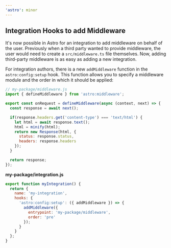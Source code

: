 ```yaml
---
'astro': minor
---
```


## Integration Hooks to add Middleware

It's now possible in Astro for an integration to add middleware on behalf of the user. Previously when a third party wanted to provide middleware, the user would need to create a `src/middleware.ts` file themselves. Now, adding third-party middleware is as easy as adding a new integration.

For integration authors, there is a new `addMiddleware` function in the `astro:config:setup` hook. This function allows you to specify a middleware module and the order in which it should be applied:

```js
// my-package/middleware.js
import { defineMiddleware } from 'astro:middleware';

export const onRequest = defineMiddleware(async (context, next) => {
  const response = await next();

  if(response.headers.get('content-type') === 'text/html') {
    let html = await response.text();
    html = minify(html);
    return new Response(html, {
      status: response.status,
      headers: response.headers
    });
  }

  return response;
});
```

__my-package/integration.js__

```js
export function myIntegration() {
  return {
    name: 'my-integration',
    hooks: {
      'astro:config:setup': ({ addMiddleware }) => {
        addMiddleware({
          entrypoint: 'my-package/middleware',
          order: 'pre'
        });
      }
    }
  };
}
```
